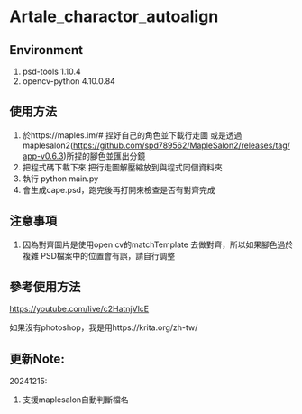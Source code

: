 # Artale_charactor_autoalign

## Environment
1. psd-tools          1.10.4
2. opencv-python      4.10.0.84

## 使用方法
1. 於https://maples.im/# 捏好自己的角色並下載行走圖 或是透過maplesalon2(https://github.com/spd789562/MapleSalon2/releases/tag/app-v0.6.3)所捏的腳色並匯出分鏡
2. 把程式碼下載下來 把行走圖解壓縮放到與程式同個資料夾
3. 執行 python main.py
4. 會生成cape.psd，跑完後再打開來檢查是否有對齊完成


## 注意事項
1. 因為對齊圖片是使用open cv的matchTemplate 去做對齊，所以如果腳色過於複雜 PSD檔案中的位置會有誤，請自行調整

## 參考使用方法
https://youtube.com/live/c2HatnjVlcE

如果沒有photoshop，我是用https://krita.org/zh-tw/

## 更新Note:
20241215:
1. 支援maplesalon自動判斷檔名

